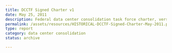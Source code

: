 ```yaml
---
title: DCCTF Signed Charter v1
date: May 25, 2011
description: Federal data center consolidation task force charter, version 1.
permalink: /assets/resources/HISTORICAL-DCCTF-Signed-Charter-May-2011.pdf
type: report
category: data center consolidation
status: archive

---
```

